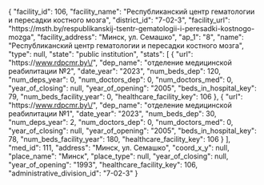 {
    "facility_id": 106,
    "facility_name": "Республиканский центр гематологии и пересадки костного мозга",
    "district_id": "7-02-3",
    "facility_url": "https:\/\/msth.by\/respublikanskij-tsentr-gematologii-i-peresadki-kostnogo-mozga",
    "facility_address": "Минск, ул. Семашко",
    "ap_1": "8",
    "name": "Республиканский центр гематологии и пересадки костного мозга",
    "type": null,
    "state": "public institution",
    "stats": [
        {
            "url": "https:\/\/www.rdpcmr.by\/",
            "dep_name": "отделение медицинской реабилитации №2",
            "date_year": "2023",
            "num_beds_dep": 120,
            "num_deps_year": 0,
            "num_doctors_dep": 0,
            "num_doctors_med": 0,
            "year_of_closing": null,
            "year_of_opening": "2005",
            "beds_in_hospital_key": 79,
            "num_beds_facility_year": 0,
            "healthcare_facility_key": 106
        },
        {
            "url": "https:\/\/www.rdpcmr.by\/",
            "dep_name": "отделение медицинской реабилитации №1",
            "date_year": "2023",
            "num_beds_dep": 30,
            "num_deps_year": 2,
            "num_doctors_dep": 0,
            "num_doctors_med": 0,
            "year_of_closing": null,
            "year_of_opening": "2005",
            "beds_in_hospital_key": 78,
            "num_beds_facility_year": 180,
            "healthcare_facility_key": 106
        }
    ],
    "med_id": 111,
    "address": "Минск, ул. Семашко",
    "coord_x_y": null,
    "place_name": "Минск",
    "place_type": null,
    "year_of_closing": null,
    "year_of_opening": "1993",
    "healthcare_facility_key": 106,
    "administrative_division_id": "7-02-3"
}